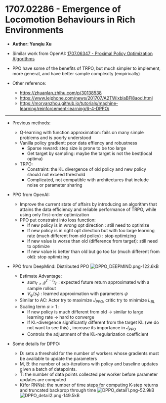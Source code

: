 ﻿# 1707.02286 - Emergence of Locomotion Behaviours in Rich Environments


+ **Author: Yunqiu Xu**
+ Similar work from OpenAI: [1707.06347 - Proximal Policy Optimization Algorithms](https://arxiv.org/abs/1707.06347)
+ PPO have some of the benefits of TRPO, but much simpler to implement, more general, and have better sample complexity (empirically)

+ Other reference:
    + https://zhuanlan.zhihu.com/p/30138538
    + https://www.leiphone.com/news/201707/A2TWlxblaBFl8aod.html
    + https://morvanzhou.github.io/tutorials/machine-learning/reinforcement-learning/6-4-DPPO/

-----

+ Previous methods:
    + Q-learning with function approximation: fails on many simple problems and is poorly understood
    + Vanilla policy gradient: poor data effiency and robustness
        + Sparse reward: step size is prone to be too large
        + Get target by sampling: maybe the target is not the best(local optima)
    + TRPO: 
        + Constraint: the KL divergence of old policy and new policy should not exceed threshold
        + Complicated, not compatible with architectures that include noise or parameter sharing


+ PPO from OpenAI: 
    + Improve the current state of affairs by introducing an algorithm that attains the data efficiency and reliable performance of TRPO, while using only first-order optimization
    + PPO put constraint into loss function: 
        + If new policy is in wrong opt direction : still need to optimize
        + If new policy is in right opt direction but with too large learning rate (much different from old policy) : stop optimizing
        + If new value is worse than old (difference from target): still need to optimize
        + If new value is better than old but go too far (much different from old): stop optimizing


+ PPO from DeepMind: Distributed PPO
    ![DPPO_DEEPMIND.png-122.6kB][1]
    + Estimate Advantage: 
        + $sum_{t' \gt t}\gamma^{t' - t}r_{t'}$ : expected future return approximated with a sample rollout
        + $V_{\psi}(s_t)$ : learned approximation with parameters $\psi$
    + Similar to AC: Actor try to maximize $J_{PPO}$, critic try to minimize $L_{BL}$
    + Scaling term $\alpha \gt 1$ : 
        + If new policy is much different from old $\rightarrow$ similar to large learning rate $\rightarrow$ hard to converge
        + If KL-divergence significantly different from the target KL (we do not want to see this) , increase its importance in $J_{PPO}$
        + Controls the adjustment of the KL-regularization coefficient


    
    
+ Some details for DPPO:
    + D: sets a threshold for the number of workers whose gradients must be available to update the parameters
    + M, B: the number of sub-iterations with policy and baseline updates
given a batch of datapoints.
    + T: the number of data points collected per worker before parameter
updates are computed
    + K(for RNNs): the number of time steps for computing K-step returns and truncated backprop through time
![DPPO_detail1.png-52.9kB][2]
![DPPO_detail2.png-149.5kB][3]
    


  [1]: http://static.zybuluo.com/VenturerXu/ij5a3zx74mj5why219aao3nk/DPPO_DEEPMIND.png
  [2]: http://static.zybuluo.com/VenturerXu/8ewjdfv4floapmy0pknun62p/DPPO_detail1.png
  [3]: http://static.zybuluo.com/VenturerXu/3pabciwdg4rg6akun1110mfw/DPPO_detail2.png